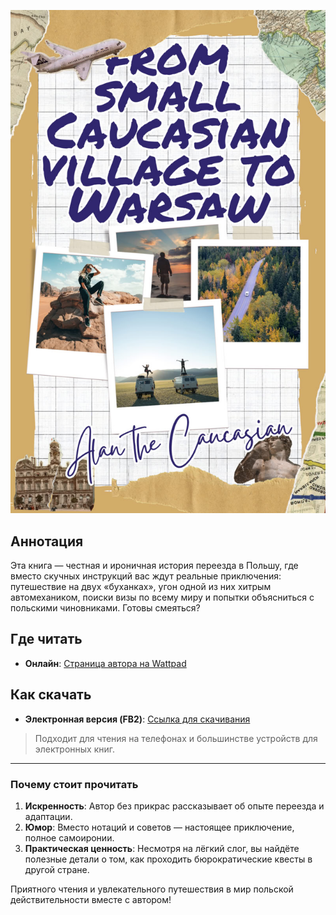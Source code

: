 ![Обложка книги](https://raw.githubusercontent.com/alan-the-caucasian/from-small-caucasian-village-to-warsaw/refs/heads/main/cover.jpg)

## Аннотация
Эта книга — честная и ироничная история переезда в Польшу, где вместо скучных инструкций вас ждут реальные приключения: путешествие на двух «буханках», угон одной из них хитрым автомехаником, поиски визы по всему миру и попытки объясниться с польскими чиновниками. Готовы смеяться?

## Где читать
- **Онлайн**: [Страница автора на Wattpad](https://www.wattpad.com/user/sokolking)

## Как скачать
- **Электронная версия (FB2)**: [Ссылка для скачивания](https://github.com/alan-the-caucasian/from-small-caucasian-village-to-warsaw/releases/download/release/book.fb2)

> Подходит для чтения на телефонах и большинстве устройств для электронных книг.

---

### Почему стоит прочитать
1. **Искренность**: Автор без прикрас рассказывает об опыте переезда и адаптации.  
2. **Юмор**: Вместо нотаций и советов — настоящее приключение, полное самоиронии.  
3. **Практическая ценность**: Несмотря на лёгкий слог, вы найдёте полезные детали о том, как проходить бюрократические квесты в другой стране.

Приятного чтения и увлекательного путешествия в мир польской действительности вместе с автором!
